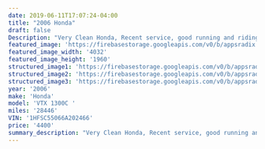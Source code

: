 ```yaml
---
date: 2019-06-11T17:07:24-04:00
title: "2006 Honda"
draft: false
Description: "Very Clean Honda, Recent service, good running and riding VTX, very reliable and road ready!!"
featured_image: 'https://firebasestorage.googleapis.com/v0/b/appsradix.appspot.com/o/images%2F20190611_170524.jpg?alt=media&token=b797944d-4606-47fa-84eb-b80339920439'
featured_image_width: '4032'
featured_image_height: '1960'
structured_image1: 'https://firebasestorage.googleapis.com/v0/b/appsradix.appspot.com/o/images%2F20190611_170546.jpg?alt=media&token=3c345b57-9996-4c03-b7f5-c247d20f7e9a'
structured_image2: 'https://firebasestorage.googleapis.com/v0/b/appsradix.appspot.com/o/images%2F20190611_170614.jpg?alt=media&token=77916fe6-b08d-4d56-98f5-83a1e264f72d'
structured_image3: 'https://firebasestorage.googleapis.com/v0/b/appsradix.appspot.com/o/images%2F20190611_170559.jpg?alt=media&token=6b744822-52de-4db7-89ad-849db5126782'
year: '2006'
make: 'Honda'
model: 'VTX 1300C '
miles: '28446'
VIN: '1HFSC55066A202466'
price: '4400'
summary_description: "Very Clean Honda, Recent service, good running and riding VTX, very reliable and road ready!!"
---
```


